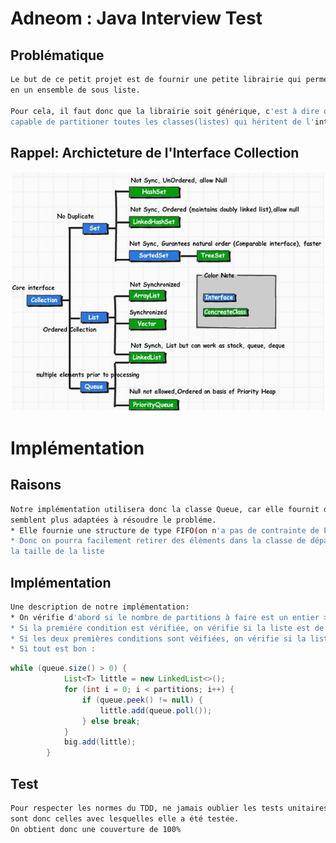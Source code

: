 # Adneom : Java Interview Test

## Problématique
```sh
Le but de ce petit projet est de fournir une petite librairie qui permet de partitioner une liste 
en un ensemble de sous liste.

Pour cela, il faut donc que la librairie soit générique, c'est à dire que notre librairie doit etre
capable de partitioner toutes les classes(listes) qui héritent de l'interface collection.
```
## Rappel: Archicteture de l'Interface Collection
![Alt text](https://github.com/MarLeo/adneom/blob/master/collection.jpg)

# Implémentation

## Raisons
```sh
Notre implémentation utilisera donc la classe Queue, car elle fournit des méthodes qui nous
semblent plus adaptées à résoudre le probléme.
* Elle fournie une structure de type FIFO(on n'a pas de contrainte de Priorité ici)
* Donc on pourra facilement retirer des élèments dans la classe de départ, tout en réduisant 
la taille de la liste
```

## Implémentation
```sh
Une description de notre implémentation:
* On vérifie d'abord si le nombre de partitions à faire est un entier > 0, sinon une exception est lancée.
* Si la premiére condition est vérifiée, on vérifie si la liste est de type Queue, sinon on la transforme en Queue
* Si les deux premières conditions sont véifiées, on vérifie si la liste est vide , si oui une exception est lancée.
* Si tout est bon :
```
```java
while (queue.size() > 0) {
            List<T> little = new LinkedList<>();
            for (int i = 0; i < partitions; i++) {
                if (queue.peek() != null) {
                    little.add(queue.poll());
                } else break;
            }
            big.add(little);
        }
```

## Test
```sh
Pour respecter les normes du TDD, ne jamais oublier les tests unitaires!!! Les librairies hamcrest et JUnit
sont donc celles avec lesquelles elle a été testée.
On obtient donc une couverture de 100%
```


